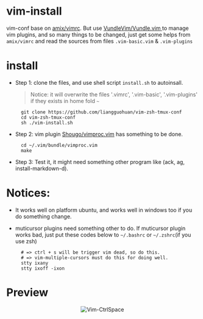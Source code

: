 # vim-install
vim-conf base on [amix/vimrc](https://github.com/amix/vimrc). But use [ VundleVim/Vundle.vim ](https://github.com/VundleVim/Vundle.vim) to manage vim plugins,
and so many things to be changed, just get some helps from `amix/vimrc` and read the sources from files `.vim-basic.vim` & `.vim-plugins`

# install

- Step 1: clone the files, and use shell script `install.sh` to autoinsall.
  > Notice: it will overwrite the files '.vimrc', '.vim-basic', '.vim-plugins' if they exists in home fold `~`

        git clone https://github.com/liangguohuan/vim-zsh-tmux-conf
        cd vim-zsh-tmux-conf
        sh ./vim-install.sh

- Step 2: vim plugin [Shougo/vimproc.vim](https://github.com/Shougo/vimproc.vim) has something to be done.

        cd ~/.vim/bundle/vimproc.vim
        make

- Step 3: Test it, it might need something other program like (ack, ag, install-markdown-d).

# Notices:
- It works well on platform ubuntu, and works well in windows too if you do something change.
- muticursor plugins need something other to do. If muticursor plugin works bad, just put these codes below to `~/.bashrc` or `~/.zshrc`(if you use zsh)

        # => ctrl + s will be trigger vim dead, so do this.
        # => vim-multiple-cursors must do this for doing well.
        stty ixany
        stty ixoff -ixon


# Preview
<div align="center">
<img alt="Vim-CtrlSpace" src="https://raw.githubusercontent.com/liangguohuan/vim-zsh-tmux-conf/master/preview.png" />
<br><br>
</div>
